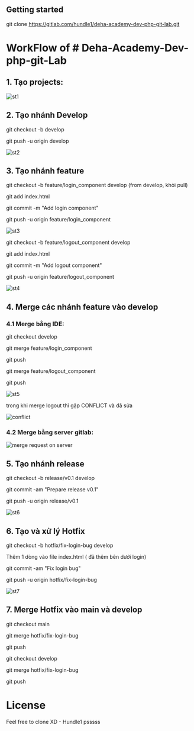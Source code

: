 ## Getting started

git clone https://gitlab.com/hundle1/deha-academy-dev-php-git-lab.git

<h1> WorkFlow of # Deha-Academy-Dev-php-git-Lab</h1>


## 1. Tạo projects:

![st1](https://github.com/user-attachments/assets/f2caf460-a639-45a9-9ca2-937e95ef8c33)


## 2. Tạo nhánh Develop
git checkout -b develop

git push -u origin develop

![st2](https://github.com/user-attachments/assets/1e42b8cb-a7a5-41f4-a680-f51b47d9ce73)

## 3. Tạo nhánh feature
git checkout -b feature/login_component develop
(from develop, khỏi pull)

git add index.html

git commit -m "Add login component"

git push -u origin feature/login_component

![st3](https://github.com/user-attachments/assets/686cce28-beaa-4542-bf30-7cc6fdd75ae2)

git checkout -b feature/logout_component develop

git add index.html

git commit -m "Add logout component"

git push -u origin feature/logout_component

![st4](https://github.com/user-attachments/assets/fa0f2930-767f-480d-8661-77f7ceb151d6)

## 4. Merge các nhánh feature vào develop
### 4.1 Merge bằng IDE:
git checkout develop

git merge feature/login_component

git push

git merge feature/logout_component

git push

![st5](https://github.com/user-attachments/assets/1b09e54a-c52c-4d0b-9558-73038291c266)

trong khi merge logout thì gặp CONFLICT và đã sửa 

![conflict](https://github.com/user-attachments/assets/070eeec5-76eb-4feb-9793-34c1ef55e484)

### 4.2 Merge bằng server gitlab:

![merge request on server](https://github.com/user-attachments/assets/445e00f3-a5ad-49c3-a64c-f4dda5b37c86)

## 5. Tạo nhánh release
git checkout -b release/v0.1 develop

git commit -am "Prepare release v0.1"

git push -u origin release/v0.1

![st6](https://github.com/user-attachments/assets/7cc5691d-e3ef-4cec-af5a-78675686fd9f)

## 6. Tạo và xử lý Hotfix 

git checkout -b hotfix/fix-login-bug develop 

Thêm 1 dòng vào file index.html ( đã thêm bên dưới login)

git commit -am "Fix login bug"

git push -u origin hotfix/fix-login-bug

![st7](https://github.com/user-attachments/assets/00e43cee-ca71-4501-bcb4-df1571e732e1)


## 7. Merge Hotfix vào main và develop

git checkout main

git merge hotfix/fix-login-bug

git push


git checkout develop

git merge hotfix/fix-login-bug

git push

<h1>License</h1>

Feel free to clone XD - Hundle1 psssss

